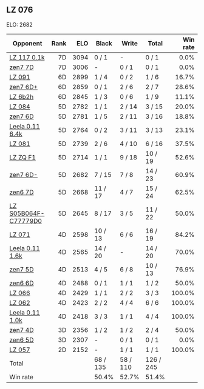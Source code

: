 ## LZ 076 ##

ELO: 2682

Opponent | Rank | ELO | Black | Write | Total | Win rate
---------|-----:|----:|-------|-------|-------|-------:
[LZ 117 0.1k](LZ%20117%200.1k.md) | 7D | 3094 | 0 / 1 | - | 0 / 1 | 0.0%
[zen7 7D](zen7%207D.md) | 7D | 3006 | - | 0 / 1 | 0 / 1 | 0.0%
[LZ 091](LZ%20091.md) | 6D | 2899 | 1 / 4 | 0 / 2 | 1 / 6 | 16.7%
[zen7 6D+](zen7%206D+.md) | 6D | 2859 | 0 / 1 | 2 / 6 | 2 / 7 | 28.6%
[LZ 6b2h](LZ%206b2h.md) | 6D | 2845 | 1 / 3 | 0 / 6 | 1 / 9 | 11.1%
[LZ 084](LZ%20084.md) | 5D | 2782 | 1 / 1 | 2 / 14 | 3 / 15 | 20.0%
[zen7 6D](zen7%206D.md) | 5D | 2781 | 1 / 5 | 2 / 11 | 3 / 16 | 18.8%
[Leela 0.11 6.4k](Leela%200.11%206.4k.md) | 5D | 2764 | 0 / 2 | 3 / 11 | 3 / 13 | 23.1%
[LZ 081](LZ%20081.md) | 5D | 2739 | 2 / 6 | 4 / 10 | 6 / 16 | 37.5%
[LZ ZQ F1](LZ%20ZQ%20F1.md) | 5D | 2714 | 1 / 1 | 9 / 18 | 10 / 19 | 52.6%
[zen7 6D-](zen7%206D-.md) | 5D | 2682 | 7 / 15 | 7 / 8 | 14 / 23 | 60.9%
[zen6 7D](zen6%207D.md) | 5D | 2668 | 11 / 17 | 4 / 7 | 15 / 24 | 62.5%
[LZ S05B064F-C77779D0](LZ%20S05B064F-C77779D0.md) | 5D | 2645 | 8 / 17 | 3 / 5 | 11 / 22 | 50.0%
[LZ 071](LZ%20071.md) | 4D | 2598 | 10 / 13 | 6 / 6 | 16 / 19 | 84.2%
[Leela 0.11 1.6k](Leela%200.11%201.6k.md) | 4D | 2565 | 14 / 20 | - | 14 / 20 | 70.0%
[zen7 5D](zen7%205D.md) | 4D | 2513 | 4 / 5 | 6 / 8 | 10 / 13 | 76.9%
[zen6 6D](zen6%206D.md) | 4D | 2488 | 0 / 1 | 1 / 1 | 1 / 2 | 50.0%
[LZ 066](LZ%20066.md) | 4D | 2429 | 1 / 1 | 2 / 2 | 3 / 3 | 100.0%
[LZ 062](LZ%20062.md) | 4D | 2423 | 2 / 2 | 4 / 4 | 6 / 6 | 100.0%
[Leela 0.11 1.0k](Leela%200.11%201.0k.md) | 4D | 2418 | 3 / 3 | 1 / 1 | 4 / 4 | 100.0%
[zen7 4D](zen7%204D.md) | 3D | 2356 | 1 / 2 | 1 / 2 | 2 / 4 | 50.0%
[zen6 5D](zen6%205D.md) | 3D | 2307 | - | 0 / 1 | 0 / 1 | 0.0%
[LZ 057](LZ%20057.md) | 2D | 2152 | - | 1 / 1 | 1 / 1 | 100.0%
Total | | | 68 / 135 | 58 / 110 | 126 / 245 | 
Win rate| | | 50.4% | 52.7% | 51.4% | 

